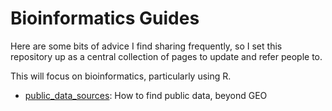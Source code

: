 # Bioinformatics Guides
Here are some bits of advice I find sharing frequently, so I set this repository up as a central collection of pages to update and refer people to.

This will focus on bioinformatics, particularly using R.

- [public_data_sources](public_data_sources.md): How to find public data, beyond GEO
